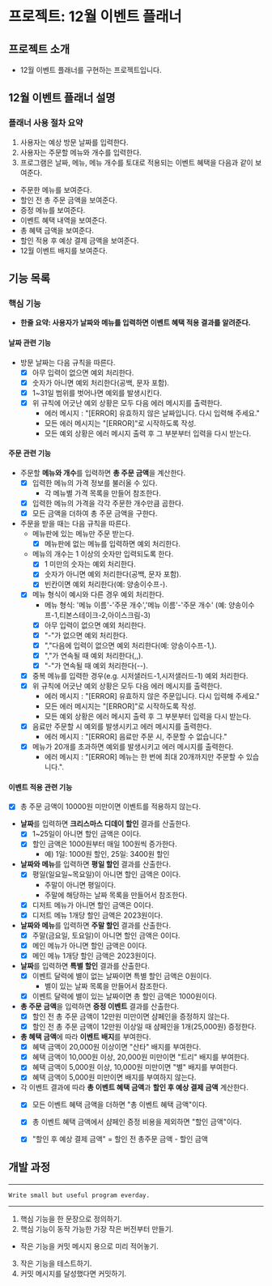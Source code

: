# 프로젝트: 12월 이벤트 플래너

## 프로젝트 소개
- 12월 이벤트 플래너를 구현하는 프로젝트입니다.

## 12월 이벤트 플래너 설명

### 플래너 사용 절차 요약
1. 사용자는 예상 방문 날짜를 입력한다.
2. 사용자는 주문할 메뉴와 개수를 입력한다.
3. 프로그램은 날짜, 메뉴, 메뉴 개수를 토대로 적용되는 이벤트 혜택을 다음과 같이 보여준다.
  - 주문한 메뉴를 보여준다.
  - 할인 전 총 주문 금액을 보여준다.
  - 증정 메뉴를 보여준다.
  - 이벤트 혜택 내역을 보여준다.
  - 총 혜택 금액을 보여준다.
  - 할인 적용 후 예상 결제 금액을 보여준다.
  - 12월 이벤트 배지를 보여준다.

## 기능 목록

### 핵심 기능

- **한줄 요약: 사용자가 날짜와 메뉴를 입력하면 이벤트 혜택 적용 결과를 알려준다.**

#### 날짜 관련 기능

- 방문 날짜는 다음 규칙을 따른다.
  - [x] 아무 입력이 없으면 예외 처리한다.
  - [x] 숫자가 아니면 예외 처리한다(공백, 문자 포함).
  - [x] 1~31일 범위를 벗어나면 예외를 발생시킨다.
  - [x] 위 규칙에 어긋난 예외 상황은 모두 다음 에러 메시지를 출력한다.
    - 에러 메시지 : "[ERROR] 유효하지 않은 날짜입니다. 다시 입력해 주세요."
    - 모든 에러 메시지는 "[ERROR]"로 시작하도록 작성.
    - 모든 예외 상황은 에러 메시지 출력 후 그 부분부터 입력을 다시 받는다.

#### 주문 관련 기능

- 주문할 **메뉴와 개수**를 입력하면 **총 주문 금액**을 계산한다.
  - [x] 입력한 메뉴의 가격 정보를 불러올 수 있다.
    - 각 메뉴별 가격 목록을 만들어 참조한다.
  - [x] 입력한 메뉴의 가격을 각각 주문한 개수만큼 곱한다.
  - [x] 모든 금액을 더하여 총 주문 금액을 구한다.

- 주문을 받을 때는 다음 규칙을 따른다.
  - 메뉴판에 있는 메뉴만 주문 받는다.
    - [x] 메뉴판에 없는 메뉴를 입력하면 예외 처리한다.
  - 메뉴의 개수는 1 이상의 숫자만 입력되도록 한다.
    - [x] 1 미만의 숫자는 예외 처리한다.
    - [x] 숫자가 아니면 예외 처리한다(공백, 문자 포함).
    - [x] 빈칸이면 예외 처리한다(예: 양송이수프-).
  - [x] 메뉴 형식이 예시와 다른 경우 예외 처리한다.
    - 메뉴 형식: '메뉴 이름'-'주문 개수','메뉴 이름'-'주문 개수' (예: 양송이수프-1,티본스테이크-2,아이스크림-3)
    - [x] 아무 입력이 없으면 예외 처리한다.
    - [x] "-"가 없으면 예외 처리한다.
    - [x] ","다음에 입력이 없으면 예외 처리한다(예: 양송이수프-1,).
    - [x] ","가 연속될 때 예외 처리한다(,,).
    - [x] "-"가 연속될 때 예외 처리한다(--).
  - [x] 중복 메뉴를 입력한 경우(e.g. 시저샐러드-1,시저샐러드-1) 예외 처리한다.
  - [x] 위 규칙에 어긋난 예외 상황은 모두 다음 에러 메시지를 출력한다.
    - 에러 메시지 : "[ERROR] 유효하지 않은 주문입니다. 다시 입력해 주세요."
    - 모든 에러 메시지는 "[ERROR]"로 시작하도록 작성.
    - 모든 예외 상황은 에러 메시지 출력 후 그 부분부터 입력을 다시 받는다.
  - [x] 음료만 주문할 시 예외를 발생시키고 에러 메시지를 출력한다.
    - 에러 메시지 : "[ERROR] 음료만 주문 시, 주문할 수 없습니다."
  - [x] 메뉴가 20개를 초과하면 예외를 발생시키고 에러 메시지를 출력한다.
    - 에러 메시지 : "[ERROR] 메뉴는 한 번에 최대 20개까지만 주문할 수 있습니다.".

#### 이벤트 적용 관련 기능

- [x] 총 주문 금액이 10000원 미만이면 이벤트를 적용하지 않는다.

- **날짜**를 입력하면 **크리스마스 디데이 할인** 결과를 산출한다.
  - [x] 1~25일이 아니면 할인 금액은 0이다.
  - [x] 할인 금액은 1000원부터 매일 100원씩 증가한다.
    - 예) 1일: 1000원 할인, 25일: 3400원 할인

- **날짜와 메뉴**를 입력하면 **평일 할인** 결과를 산출한다.
  - [x] 평일(일요일~목요일)이 아니면 할인 금액은 0이다.
    - 주말이 아니면 평일이다.
    - 주말에 해당하는 날짜 목록을 만들어서 참조한다.
  - [x] 디저트 메뉴가 아니면 할인 금액은 0이다.
  - [x] 디저트 메뉴 1개당 할인 금액은 2023원이다.

- **날짜와 메뉴**를 입력하면 **주말 할인** 결과를 산출한다.
  - [x] 주말(금요일, 토요일)이 아니면 할인 금액은 0이다.
  - [x] 메인 메뉴가 아니면 할인 금액은 0이다.
  - [x] 메인 메뉴 1개당 할인 금액은 2023원이다.

- **날짜**를 입력하면 **특별 할인** 결과를 산출한다.
  - [x] 이벤트 달력에 별이 없는 날짜이면 특별 할인 금액은 0원이다.
    - 별이 있는 날짜 목록을 만들어서 참조한다.
  - [x] 이벤트 달력에 별이 있는 날짜이면 총 할인 금액은 1000원이다.

- **총 주문 금액**을 입력하면 **증정 이벤트** 결과를 산출한다.
  - [x] 할인 전 총 주문 금액이 12만원 미만이면 샴페인을 증정하지 않는다.
  - [x] 할인 전 총 주문 금액이 12만원 이상일 때 샴페인을 1개(25,000원) 증정한다.

- **총 혜택 금액**에 따라 **이벤트 배지**를 부여한다.
  - [x] 혜택 금액이 20,000원 이상이면 "산타" 배지를 부여한다.
  - [x] 혜택 금액이 10,000원 이상, 20,000원 미만이면 "트리" 배지를 부여한다.
  - [x] 혜택 금액이 5,000원 이상, 10,000원 미만이면 "별" 배지를 부여한다.
  - [x] 혜택 금액이 5,000원 미만이면 배지를 부여하지 않는다.

- 각 이벤트 결과에 따라 **총 이벤트 혜택 금액**과 **할인 후 예상 결제 금액** 계산한다.
  - [x] 모든 이벤트 혜택 금액을 더하면 "총 이벤트 혜택 금액"이다.
  - [x] 총 이벤트 혜택 금액에서 샴페인 증정 비용을 제외하면 "할인 금액"이다.
  - [x] "할인 후 예상 결제 금액" = 할인 전 총주문 금액 - 할인 금액


## 개발 과정

#### <Programming process>

---
    Write small but useful program everday.
---

1. 핵심 기능을 한 문장으로 정의하기.
2. 핵심 기능이 동작 가능한 가장 작은 버전부터 만들기.
- 작은 기능을 커밋 메시지 용으로 미리 적어놓기.
3. 작은 기능을 테스트하기.
4. 커밋 메시지를 달성했다면 커밋하기.
